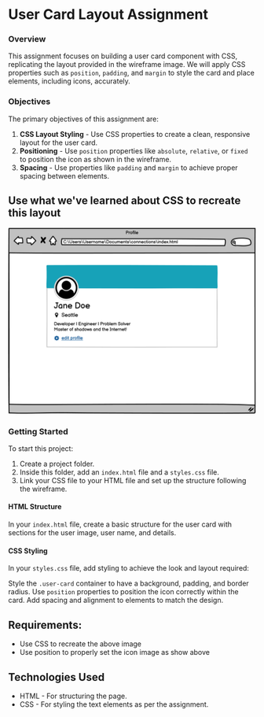 # User Card Layout Assignment

### Overview

This assignment focuses on building a user card component with CSS, replicating the layout provided in the wireframe image. We will apply CSS properties such as `position`, `padding`, and `margin` to style the card and place elements, including icons, accurately.

### Objectives

The primary objectives of this assignment are:
1. **CSS Layout Styling** - Use CSS properties to create a clean, responsive layout for the user card.
2. **Positioning** - Use `position` properties like `absolute`, `relative`, or `fixed` to position the icon as shown in the wireframe.
3. **Spacing** - Use properties like `padding` and `margin` to achieve proper spacing between elements.

## **Use what we've learned about CSS to recreate this layout**
![User Card](image.png)

### Getting Started

To start this project:
1. Create a project folder.
2. Inside this folder, add an `index.html` file and a `styles.css` file.
3. Link your CSS file to your HTML file and set up the structure following the wireframe.

#### HTML Structure

In your `index.html` file, create a basic structure for the user card with sections for the user image, user name, and details. 

#### CSS Styling
In your `styles.css` file, add styling to achieve the look and layout required:

Style the `.user-card` container to have a background, padding, and border radius.
Use `position` properties to position the icon correctly within the card.
Add spacing and alignment to elements to match the design. 

## Requirements:
- Use CSS to recreate the above image
- Use position to properly set the icon image as show above

## Technologies Used
- HTML - For structuring the page.
- CSS - For styling the text elements as per the assignment.

